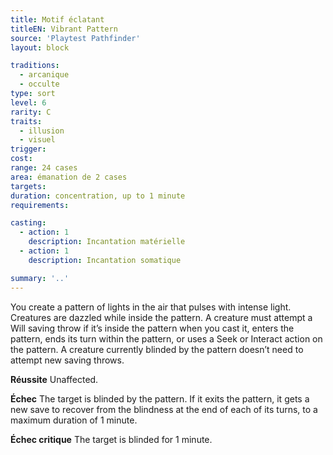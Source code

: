 ```yaml
---
title: Motif éclatant
titleEN: Vibrant Pattern
source: 'Playtest Pathfinder'
layout: block

traditions:
  - arcanique
  - occulte
type: sort
level: 6
rarity: C
traits:
  - illusion
  - visuel
trigger: 
cost: 
range: 24 cases
area: émanation de 2 cases
targets: 
duration: concentration, up to 1 minute
requirements: 

casting:
  - action: 1
    description: Incantation matérielle
  - action: 1
    description: Incantation somatique

summary: '..'
---
```

You create a pattern of lights in the air that pulses with intense light. Creatures are dazzled while inside the pattern. A creature must attempt a Will saving throw if it’s inside the pattern when you cast it, enters the pattern, ends its turn within the pattern, or uses a Seek or Interact action on the pattern. A creature currently blinded by the pattern doesn’t need to attempt new saving throws.

**Réussite** Unaffected.

**Échec** The target is blinded by the pattern. If it exits the pattern, it gets a new save to recover from the blindness at the end of each of its turns, to a maximum duration of 1 minute.

**Échec critique** The target is blinded for 1 minute.